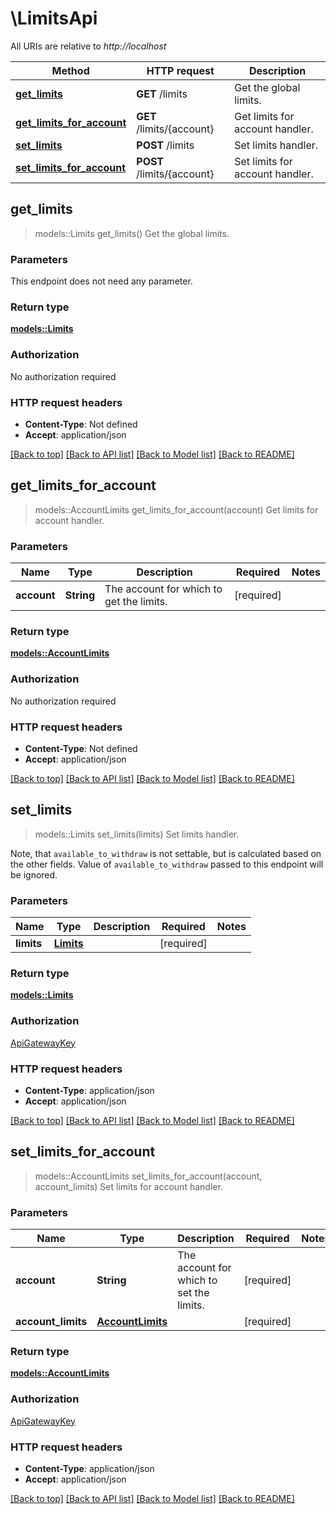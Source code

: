 # \LimitsApi

All URIs are relative to *http://localhost*

Method | HTTP request | Description
------------- | ------------- | -------------
[**get_limits**](LimitsApi.md#get_limits) | **GET** /limits | Get the global limits.
[**get_limits_for_account**](LimitsApi.md#get_limits_for_account) | **GET** /limits/{account} | Get limits for account handler.
[**set_limits**](LimitsApi.md#set_limits) | **POST** /limits | Set limits handler.
[**set_limits_for_account**](LimitsApi.md#set_limits_for_account) | **POST** /limits/{account} | Set limits for account handler.



## get_limits

> models::Limits get_limits()
Get the global limits.

### Parameters

This endpoint does not need any parameter.

### Return type

[**models::Limits**](Limits.md)

### Authorization

No authorization required

### HTTP request headers

- **Content-Type**: Not defined
- **Accept**: application/json

[[Back to top]](#) [[Back to API list]](../README.md#documentation-for-api-endpoints) [[Back to Model list]](../README.md#documentation-for-models) [[Back to README]](../README.md)


## get_limits_for_account

> models::AccountLimits get_limits_for_account(account)
Get limits for account handler.

### Parameters


Name | Type | Description  | Required | Notes
------------- | ------------- | ------------- | ------------- | -------------
**account** | **String** | The account for which to get the limits. | [required] |

### Return type

[**models::AccountLimits**](AccountLimits.md)

### Authorization

No authorization required

### HTTP request headers

- **Content-Type**: Not defined
- **Accept**: application/json

[[Back to top]](#) [[Back to API list]](../README.md#documentation-for-api-endpoints) [[Back to Model list]](../README.md#documentation-for-models) [[Back to README]](../README.md)


## set_limits

> models::Limits set_limits(limits)
Set limits handler.

Note, that `available_to_withdraw` is not settable, but is calculated based on the other fields. Value of `available_to_withdraw` passed to this endpoint will be ignored.

### Parameters


Name | Type | Description  | Required | Notes
------------- | ------------- | ------------- | ------------- | -------------
**limits** | [**Limits**](Limits.md) |  | [required] |

### Return type

[**models::Limits**](Limits.md)

### Authorization

[ApiGatewayKey](../README.md#ApiGatewayKey)

### HTTP request headers

- **Content-Type**: application/json
- **Accept**: application/json

[[Back to top]](#) [[Back to API list]](../README.md#documentation-for-api-endpoints) [[Back to Model list]](../README.md#documentation-for-models) [[Back to README]](../README.md)


## set_limits_for_account

> models::AccountLimits set_limits_for_account(account, account_limits)
Set limits for account handler.

### Parameters


Name | Type | Description  | Required | Notes
------------- | ------------- | ------------- | ------------- | -------------
**account** | **String** | The account for which to set the limits. | [required] |
**account_limits** | [**AccountLimits**](AccountLimits.md) |  | [required] |

### Return type

[**models::AccountLimits**](AccountLimits.md)

### Authorization

[ApiGatewayKey](../README.md#ApiGatewayKey)

### HTTP request headers

- **Content-Type**: application/json
- **Accept**: application/json

[[Back to top]](#) [[Back to API list]](../README.md#documentation-for-api-endpoints) [[Back to Model list]](../README.md#documentation-for-models) [[Back to README]](../README.md)

